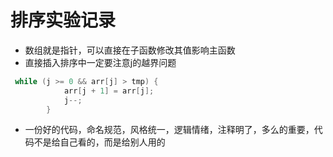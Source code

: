 # 排序实验记录
- 数组就是指针，可以直接在子函数修改其值影响主函数
- 直接插入排序中一定要注意j的越界问题
```c
 while (j >= 0 && arr[j] > tmp) {
            arr[j + 1] = arr[j];
            j--;
        }
```
- 一份好的代码，命名规范，风格统一，逻辑情绪，注释明了，多么的重要，代码不是给自己看的，而是给别人用的
